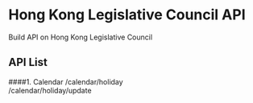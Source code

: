 # Hong Kong Legislative Council API
Build API on Hong Kong Legislative Council

## API List
####1. Calendar
/calendar/holiday  
/calendar/holiday/update
